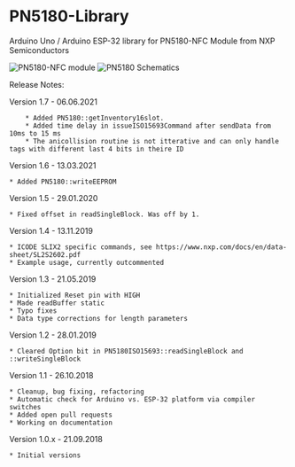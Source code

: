# PN5180-Library

Arduino Uno / Arduino ESP-32 library for PN5180-NFC Module from NXP Semiconductors

![PN5180-NFC module](./doc/PN5180-NFC.png)
![PN5180 Schematics](./doc/FritzingLayout.jpg)

Release Notes:

Version 1.7 - 06.06.2021

        * Added PN5180::getInventory16slot.
        * Added time delay in issueISO15693Command after sendData from 10ms to 15 ms
        * The anicollision routine is not itterative and can only handle tags with different last 4 bits in theire ID
        
Version 1.6 - 13.03.2021

	* Added PN5180::writeEEPROM
	
Version 1.5 - 29.01.2020

	* Fixed offset in readSingleBlock. Was off by 1.

Version 1.4 - 13.11.2019

	* ICODE SLIX2 specific commands, see https://www.nxp.com/docs/en/data-sheet/SL2S2602.pdf
	* Example usage, currently outcommented

Version 1.3 - 21.05.2019

	* Initialized Reset pin with HIGH
	* Made readBuffer static
	* Typo fixes
	* Data type corrections for length parameters

Version 1.2 - 28.01.2019

	* Cleared Option bit in PN5180ISO15693::readSingleBlock and ::writeSingleBlock

Version 1.1 - 26.10.2018

	* Cleanup, bug fixing, refactoring
	* Automatic check for Arduino vs. ESP-32 platform via compiler switches
	* Added open pull requests
	* Working on documentation

Version 1.0.x - 21.09.2018

	* Initial versions
